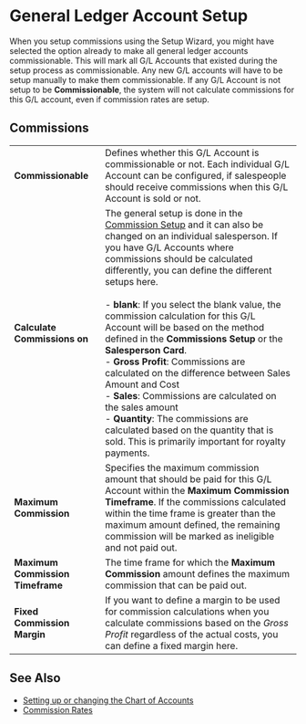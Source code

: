 # General Ledger Account Setup

When you setup commissions using the Setup Wizard, you might have selected the option already to make all general ledger accounts commissionable. This will mark all G/L Accounts that existed during the setup process as commissionable. Any new G/L accounts will have to be setup manually to make them commissionable. If any G/L Account is not setup to be **Commissionable**, the system will not calculate commissions for this G/L account, even if commission rates are setup.

## Commissions

|                                  |                                                                                                                            |
|----------------------------------|----------------------------------------------------------------------------------------------------------------------------|
| **Commissionable**               | Defines whether this G/L Account is commissionable or not. Each individual G/L Account can be configured, if salespeople should receive commissions when this G/L Account is sold or not. |
| **Calculate Commissions on**     | The general setup is done in the [Commission Setup](commission-setup.md) and it can also be changed on an individual salesperson. If you have G/L Accounts where commissions should be calculated differently, you can define the different setups here.<br><br>- **blank**: If you select the blank value, the commission calculation for this G/L Account will be based on the method defined in the **Commissions Setup** or the **Salesperson Card**.<br>- **Gross Profit**: Commissions are calculated on the difference between Sales Amount and Cost<br>- **Sales**: Commissions are calculated on the sales amount<br>- **Quantity**: The commissions are calculated based on the quantity that is sold. This is primarily important for royalty payments. |
| **Maximum Commission**           | Specifies the maximum commission amount that should be paid for this G/L Account within the **Maximum Commission Timeframe**. If the commissions calculated within the time frame is greater than the maximum amount defined, the remaining commission will be marked as ineligible and not paid out. |
| **Maximum Commission Timeframe** | The time frame for which the **Maximum Commission** amount defines the maximum commission that can be paid out.            |
| **Fixed Commission Margin**      | If you want to define a margin to be used for commission calculations when you calculate commissions based on the *Gross Profit* regardless of the actual costs, you can define a fixed margin here. |

## See Also

- [Setting up or changing the Chart of Accounts](https://docs.microsoft.com/en-us/dynamics365/business-central/finance-setup-chart-accounts)
- [Commission Rates](commission-rate-setup.md)
